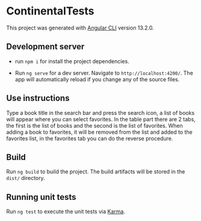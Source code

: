 # ContinentalTests

This project was generated with [Angular CLI](https://github.com/angular/angular-cli) version 13.2.0.

## Development server
- run `npm i` for install the project dependencies.

- Run `ng serve` for a dev server. Navigate to `http://localhost:4200/`. The app will automatically reload if you change any of the source files.

## Use instructions

Type a book title in the search bar and press the search icon, a list of books will appear where you can select favorites.
In the table part there are 2 tabs, the first is the list of books and the second is the list of favorites.
When adding a book to favorites, it will be removed from the list and added to the favorites list, in the favorites tab you can do the reverse procedure.

## Build

Run `ng build` to build the project. The build artifacts will be stored in the `dist/` directory.

## Running unit tests

Run `ng test` to execute the unit tests via [Karma](https://karma-runner.github.io).

